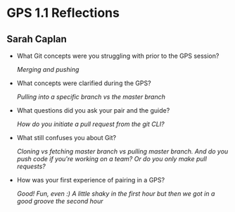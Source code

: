 # GPS 1.1 Reflections
## Sarah Caplan


* What Git concepts were you struggling with prior to the GPS session?

  *Merging and pushing*


* What concepts were clarified during the GPS?

  *Pulling into a specific branch vs the master branch*


* What questions did you ask your pair and the guide?

  *How do you initiate a pull request from the git CLI?*


* What still confuses you about Git?

  *Cloning vs fetching master branch vs pulling master branch. And do you push code if you're working on a team? Or do you only make pull requests?*


* How was your first experience of pairing in a GPS?

  *Good! Fun, even :) A little shaky in the first hour but then we got in a good groove the second hour*